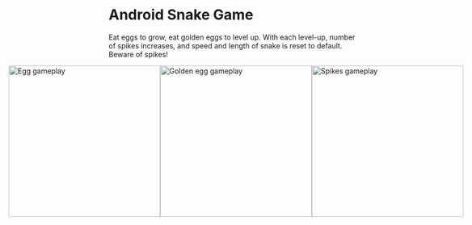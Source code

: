 # Android Snake Game

Eat eggs to grow, eat golden eggs to level up. With each level-up, number of spikes increases, and speed and length of snake is reset to default. Beware of spikes!

<!-- ![alt text](https://github.com/warlock-spell/XAMK-Android-Snake-Game/blob/main/Egg_gameplay.jpeg)


![alt text](https://github.com/warlock-spell/XAMK-Android-Snake-Game/blob/main/Golden_egg_gameplay.jpeg)


![alt text](https://github.com/warlock-spell/XAMK-Android-Snake-Game/blob/main/Spikes_gameplay.jpeg) -->

<div style="display: flex; justify-content: center;">
  <img src="https://github.com/warlock-spell/XAMK-Android-Snake-Game/blob/main/Egg_gameplay.jpeg" alt="Egg gameplay" width="300">
  <img src="https://github.com/warlock-spell/XAMK-Android-Snake-Game/blob/main/Golden_egg_gameplay.jpeg" alt="Golden egg gameplay" width="300">
  <img src="https://github.com/warlock-spell/XAMK-Android-Snake-Game/blob/main/Spikes_gameplay.jpeg" alt="Spikes gameplay" width="300">
</div>
